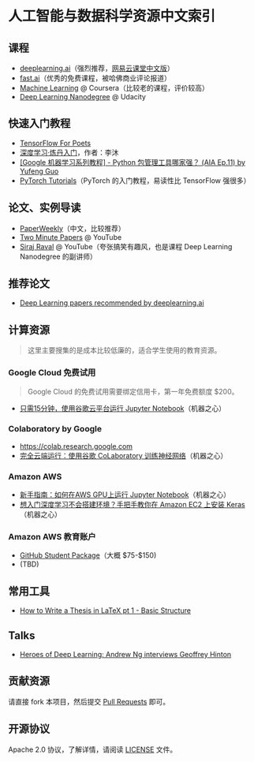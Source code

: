人工智能与数据科学资源中文索引
===



## 课程

- [deeplearning.ai](https://www.deeplearning.ai)（强烈推荐，[网易云课堂中文版](https://mooc.study.163.com/university/deeplearning_ai)）
- [fast.ai](http://www.fast.ai)（优秀的免费课程，被哈佛商业评论报道）
- [Machine Learning](https://www.coursera.org/learn/machine-learning) @ Coursera（比较老的课程，评价较高）
- [Deep Learning Nanodegree](https://www.udacity.com/course/deep-learning-nanodegree--nd101) @ Udacity

## 快速入门教程

- [TensorFlow For Poets](https://codelabs.developers.google.com/codelabs/tensorflow-for-poets)
- [深度学习·炼丹入门](https://zhuanlan.zhihu.com/p/23781756)，作者：李沐
- [[Google 机器学习系列教程] - Python 包管理工具哪家强？ (AIA Ep.11) by Yufeng Guo](https://www.bilibili.com/video/av24863161)
- [PyTorch Tutorials](https://pytorch.org/tutorials/)（PyTorch 的入门教程，易读性比 TensorFlow 强很多）

## 论文、实例导读

- [PaperWeekly](https://www.paperweekly.site)（中文，比较推荐）
- [Two Minute Papers](https://www.youtube.com/channel/UCbfYPyITQ-7l4upoX8nvctg) @ YouTube
- [Siraj Raval](https://www.youtube.com/channel/UCWN3xxRkmTPmbKwht9FuE5A) @ YouTube（夸张搞笑有趣风，也是课程 Deep Learning Nanodegree 的副讲师）



## 推荐论文

- [Deep Learning papers recommended by deeplearning.ai](https://gist.github.com/imWildCat/6ab7be9a0c35a1c31863b846d039eb49)



## 计算资源

> 这里主要搜集的是成本比较低廉的，适合学生使用的教育资源。

### Google Cloud 免费试用

> Google Cloud 的免费试用需要绑定信用卡，第一年免费额度 $200。

- [只需15分钟，使用谷歌云平台运行 Jupyter Notebook](https://www.jiqizhixin.com/articles/2017-11-22-4)（机器之心）

### Colaboratory by Google

- https://colab.research.google.com
- [完全云端运行：使用谷歌 CoLaboratory 训练神经网络](https://www.jiqizhixin.com/articles/2017-12-28-7)（机器之心）

### Amazon AWS

- [新手指南：如何在AWS GPU上运行 Jupyter Notebook](https://www.jiqizhixin.com/articles/2017-04-06-5)（机器之心）
- [想入门深度学习不会搭建环境？手把手教你在 Amazon EC2 上安装 Keras](https://www.jiqizhixin.com/articles/2017-09-21-13)（机器之心）

### Amazon AWS 教育账户

- [GitHub Student Package](https://education.github.com/pack)（大概 \$75-\$150)
- (TBD)



## 常用工具

- [How to Write a Thesis in LaTeX pt 1 - Basic Structure](https://www.sharelatex.com/blog/2013/08/02/thesis-series-pt1.html)

## Talks

- [Heroes of Deep Learning: Andrew Ng interviews Geoffrey Hinton](https://www.youtube.com/watch?v=-eyhCTvrEtE)

## 贡献资源

请直接 fork 本项目，然后提交 [Pull Requests](https://github.com/overfitting-ai/ai-resources-zh/pulls) 即可。



## 开源协议

Apache 2.0 协议，了解详情，请阅读 [LICENSE](./LICENSE) 文件。